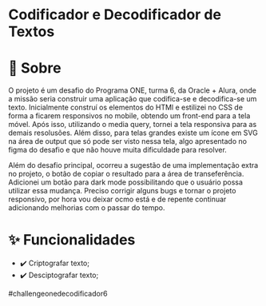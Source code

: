 
# Codificador e Decodificador de Textos

# 🎯 Sobre

 O projeto é um desafio do Programa ONE, turma 6, da Oracle + Alura, onde a missão seria construir uma aplicação que codifica-se e decodifica-se um texto. Inicialmente construí os elementos do HTMl e estilizei no CSS de forma a ficarem responsivos no mobile, obtendo um front-end para a tela móvel. Após isso, utilizando o media query, tornei a tela responsiva para as demais resolusões. Além disso, para telas grandes existe um ícone em SVG na área de output que só pode ser visto nessa tela, algo apresentado no figma do desafio e que não houve muita dificuldade para resolver.

Além do desafio principal, ocorreu a sugestão de uma implementação extra no projeto, o botão de copiar o resultado para a área de transeferência. Adicionei um botão para dark mode possibilitando que o usuário possa utilizar essa mudança. Preciso corrigir alguns bugs e tornar o projeto responsivo, por hora vou deixar ocmo está e de repente continuar adicionando melhorias com o passar do tempo.

# ✨ Funcionalidades

* ✔️ Criptografar texto;
* ✔️ Desciptografar texto;

#challengeonedecodificador6
